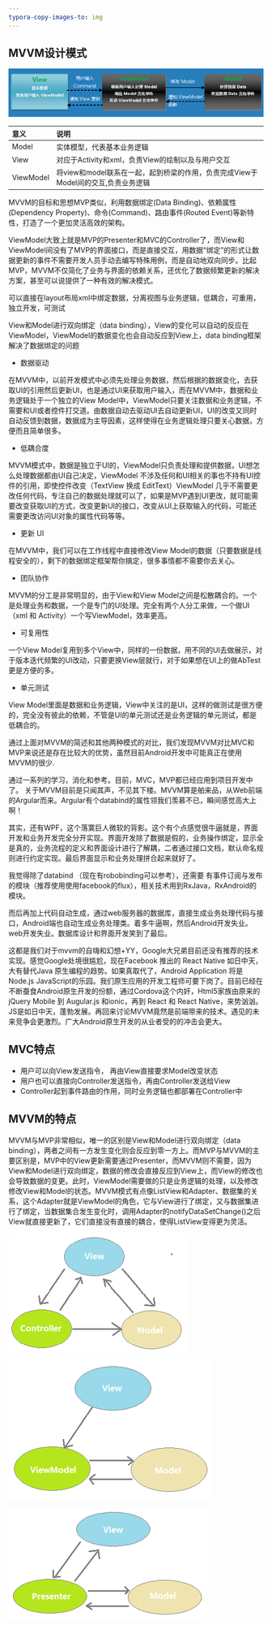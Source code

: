 ```yaml
---
typora-copy-images-to: img
---
```

## MVVM设计模式

![mvvm模式](../assets/designpattern20)

| 意义        | 说明                                       |
| :-------- | :--------------------------------------- |
| Model     | 实体模型，代表基本业务逻辑                            |
| View      | 对应于Activity和xml，负责View的绘制以及与用户交互         |
| ViewModel | 将view和model联系在一起，起到桥梁的作用，负责完成View于Model间的交互,负责业务逻辑 |

MVVM的目标和思想MVP类似，利用数据绑定(Data Binding)、依赖属性(Dependency Property)、命令(Command)、路由事件(Routed Event)等新特性，打造了一个更加灵活高效的架构。

ViewModel大致上就是MVP的Presenter和MVC的Controller了，而View和ViewModel间没有了MVP的界面接口，而是直接交互，用数据“绑定”的形式让数据更新的事件不需要开发人员手动去编写特殊用例，而是自动地双向同步。比起MVP，MVVM不仅简化了业务与界面的依赖关系，还优化了数据频繁更新的解决方案，甚至可以说提供了一种有效的解决模式。

可以直接在layout布局xml中绑定数据，分离视图与业务逻辑，低耦合，可重用，独立开发，可测试

View和Model进行双向绑定（data binding），View的变化可以自动的反应在ViewModel，ViewModel的数据变化也会自动反应到View上，data binding框架解决了数据绑定的问题

- 数据驱动

在MVVM中，以前开发模式中必须先处理业务数据，然后根据的数据变化，去获取UI的引用然后更新UI，也是通过UI来获取用户输入，而在MVVM中，数据和业务逻辑处于一个独立的View Model中，ViewModel只要关注数据和业务逻辑，不需要和UI或者控件打交道。由数据自动去驱动UI去自动更新UI，UI的改变又同时自动反馈到数据，数据成为主导因素，这样使得在业务逻辑处理只要关心数据，方便而且简单很多。

- 低耦合度

MVVM模式中，数据是独立于UI的，ViewModel只负责处理和提供数据，UI想怎么处理数据都由UI自己决定，ViewModel 不涉及任何和UI相关的事也不持有UI控件的引用，即使控件改变（TextView 换成 EditText）ViewModel 几乎不需要更改任何代码，专注自己的数据处理就可以了，如果是MVP遇到UI更改，就可能需要改变获取UI的方式，改变更新UI的接口，改变从UI上获取输入的代码，可能还需要更改访问UI对象的属性代码等等。

- 更新 UI

在MVVM中，我们可以在工作线程中直接修改View Model的数据（只要数据是线程安全的），剩下的数据绑定框架帮你搞定，很多事情都不需要你去关心。

- 团队协作

MVVM的分工是非常明显的，由于View和View Model之间是松散耦合的。一个是处理业务和数据，一个是专门的UI处理。完全有两个人分工来做，一个做UI（xml 和 Activity）一个写ViewModel，效率更高。

- 可复用性

一个View Model复用到多个View中，同样的一份数据，用不同的UI去做展示，对于版本迭代频繁的UI改动，只要更换View层就行，对于如果想在UI上的做AbTest 更是方便的多。

- 单元测试

View Model里面是数据和业务逻辑，View中关注的是UI，这样的做测试是很方便的，完全没有彼此的依赖，不管是UI的单元测试还是业务逻辑的单元测试，都是低耦合的。

通过上面对MVVM的简述和其他两种模式的对比，我们发现MVVM对比MVC和MVP来说还是存在比较大的优势，虽然目前Android开发中可能真正在使用MVVM的很少.

通过一系列的学习，消化和参考。目前，MVC，MVP都已经应用到项目开发中了。
关于MVVM目前是只闻其声，不见其下楼。MVVM算是舶来品，从Web前端的Argular而来。Argular有个databind的属性领我们羡慕不已，瞬间感觉高大上啊！

其实，还有WPF，这个落寞巨人微软的背影。这个有个点感觉很牛逼就是，界面开发和业务开发完全分开实现。界面开发除了数据是假的，业务操作绑定，显示全是真的，业务流程的定义和界面设计进行了解耦，二者通过接口文档，默认命名规则进行约定实现。最后界面显示和业务处理拼合起来就好了。

我觉得除了databind （现在有robobinding可以参考），还需要 有事件订阅与发布 的模块（推荐使用使用facebook的flux），相关技术用到RxJava，RxAndroid的模块。

而后再加上代码自动生成，通过web服务器的数据库，直接生成业务处理代码与接口，Android端也自动生成业务处理类。着多牛逼啊，然后Android开发失业。web开发失业。数据库设计和界面开发笑到了最后。

这都是我们对于mvvm的自嗨和幻想+YY，Google大兄弟目前还没有推荐的技术实现。感觉Google处境很尴尬，现在Facebook 推出的 React Native 如日中天，大有替代Java 原生编程的趋势。如果真取代了，Android Application 将是 Node.js JavaScript的乐园。我们原生应用的开发工程师可要下岗了。目前已经在不断蚕食Android原生开发的份额，通过Cordova这个内奸，Html5家族由原来的jQuery Mobile 到 Augular.js 和ionic，再到 React 和 React Native，来势汹汹。JS是如日中天，蓬勃发展。再回来讨论MVVM竟然是前端带来的技术。遇见的未来竞争会更激烈。广大Android原生开发的从业者受的的冲击会更大。

## MVC特点

- 用户可以向View发送指令， 再由View直接要求Model改变状态
- 用户也可以直接向Controller发送指令，再由Controller发送给View
- Controller起到事件路由的作用，同时业务逻辑也都部署在Controller中

## MVVM的特点

MVVM与MVP非常相似，唯一的区别是View和Model进行双向绑定（data binding），两者之间有一方发生变化则会反应到零一方上。而MVP与MVVM的主要区别是，MVP中的View更新需要通过Presenter，而MVVM则不需要，因为View和Model进行双向绑定，数据的修改会直接反应到View上，而View的修改也会导致数据的变更。此时，ViewModel需要做的只是业务逻辑的处理，以及修改修改View和Model的状态。MVVM模式有点像ListView和Adapter、数据集的关系，这个Adapter就是ViewModel的角色，它与View进行了绑定，又与数据集进行了绑定，当数据集合发生变化时，调用Adapter的notifyDataSetChange()之后View就直接更新了，它们直接没有直接的耦合，使得ListView变得更为灵活。

![](img/mvc1.png)

![](img/mvvm.png)

![](img/mvp1.png)